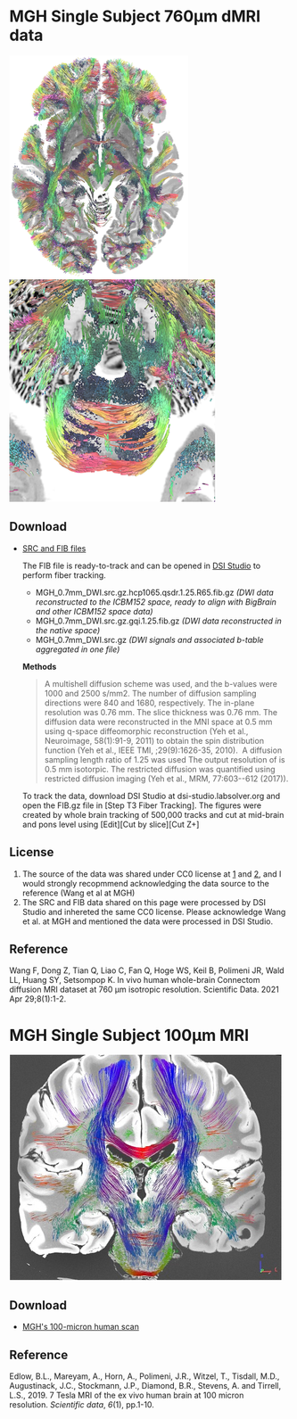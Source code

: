 # MGH Single Subject 760µm dMRI data
![mgh_760](/images/MGH760.png)![mgh_760](/images/MGH760_2.png)

## Download

- [SRC and FIB files](https://pitt-my.sharepoint.com/:f:/g/personal/yehfc_pitt_edu/Eh-4FuH31g1Fg1VPDDc1aqABOj-tD6XmdOisauQb0tA-3A?e=ghQiZq)
  
  The FIB file is ready-to-track and can be opened in [DSI Studio](http://dsi-studio.labsolver.org) to perform fiber tracking.
  
  - MGH_0.7mm_DWI.src.gz.hcp1065.qsdr.1.25.R65.fib.gz *(DWI data reconstructed to the ICBM152 space, ready to align with BigBrain and other ICBM152 space data)*
  - MGH_0.7mm_DWI.src.gz.gqi.1.25.fib.gz *(DWI data reconstructed in the native space)*
  - MGH_0.7mm_DWI.src.gz *(DWI signals and associated b-table aggregated in one file)*

  **Methods**
  > A multishell diffusion scheme was used, and the b-values were 1000 and 2500 s/mm2. The number of diffusion sampling directions were 840 and 1680, respectively. The in-plane resolution was 0.76 mm. The slice thickness was 0.76 mm. The diffusion data were reconstructed in the MNI space at 0.5 mm using q-space diffeomorphic reconstruction (Yeh et al., Neuroimage, 58(1):91-9, 2011) to obtain the spin distribution function (Yeh et al., IEEE TMI, ;29(9):1626-35, 2010).  A diffusion sampling length ratio of 1.25 was used The output resolution of is 0.5 mm isotorpic. The restricted diffusion was quantified using restricted diffusion imaging (Yeh et al., MRM, 77:603--612 (2017)).

  To track the data, download DSI Studio at dsi-studio.labsolver.org and open the FIB.gz file in [Step T3 Fiber Tracking]. The figures were created by whole brain tracking of 500,000 tracks and cut at mid-brain and pons level using [Edit][Cut by slice][Cut Z+]

## License

1. The source of the data was shared under CC0 license at [1](https://doi.org/10.5061/dryad.nzs7h44q2) and [2](https://doi.org/10.5061/dryad.rjdfn2z8g), and I would strongly recopmmend acknowledging the data source to the reference (Wang et al at MGH)
2. The SRC and FIB data shared on this page were processed by DSI Studio and inhereted the same CC0 license. Please acknowledge Wang et al. at MGH and mentioned the data were processed in DSI Studio.

## Reference

Wang F, Dong Z, Tian Q, Liao C, Fan Q, Hoge WS, Keil B, Polimeni JR, Wald LL, Huang SY, Setsompop K. In vivo human whole-brain Connectom diffusion MRI dataset at 760 µm isotropic resolution. Scientific Data. 2021 Apr 29;8(1):1-2.




# MGH Single Subject 100µm MRI

![mgh_100](/images/EAaNB3fWwAYwVXx.jfif)

## Download

- [MGH's 100-micron human scan](https://pitt-my.sharepoint.com/:u:/g/personal/yehfc_pitt_edu/Efe6J5DQiyNHtpJMAgslA0sBNc-2CaHkFsrgXxQYJ9iCFw?e=g3L2Uo)

## Reference
Edlow, B.L., Mareyam, A., Horn, A., Polimeni, J.R., Witzel, T., Tisdall, M.D., Augustinack, J.C., Stockmann, J.P., Diamond, B.R., Stevens, A. and Tirrell, L.S., 2019. 7 Tesla MRI of the ex vivo human brain at 100 micron resolution. *Scientific data*, *6*(1), pp.1-10.
